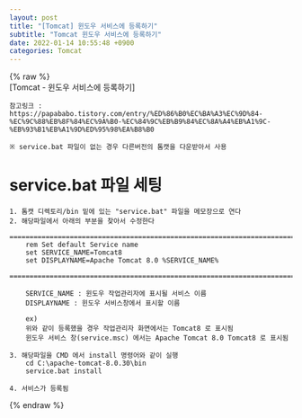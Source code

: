 ```yaml
---  
layout: post  
title: "[Tomcat] 윈도우 서비스에 등록하기"  
subtitle: "Tomcat 윈도우 서비스에 등록하기"  
date: 2022-01-14 10:55:48 +0900  
categories: Tomcat  
---  
```

{% raw %}  
[Tomcat - 윈도우 서비스에 등록하기]  
  
	참고링크 : https://papababo.tistory.com/entry/%ED%86%B0%EC%BA%A3%EC%9D%84-%EC%9C%88%EB%8F%84%EC%9A%B0-%EC%84%9C%EB%B9%84%EC%8A%A4%EB%A1%9C-%EB%93%B1%EB%A1%9D%ED%95%98%EA%B8%B0  
  
	※ service.bat 파일이 없는 경우 다른버전의 톰캣을 다운받아서 사용  
  
# service.bat 파일 세팅  
	1. 톰캣 디렉토리/bin 밑에 있는 "service.bat" 파일을 메모장으로 연다  
	2. 해당파일에서 아래의 부분을 찾아서 수정한다  
		==================================================================================================================================================  
		rem Set default Service name  
		set SERVICE_NAME=Tomcat8  
		set DISPLAYNAME=Apache Tomcat 8.0 %SERVICE_NAME%  
		==================================================================================================================================================  
  
		SERVICE_NAME : 윈도우 작업관리자에 표시될 서비스 이름  
		DISPLAYNAME : 윈도우 서비스창에서 표시할 이름  
  
		ex)  
		위와 같이 등록했을 경우 작업관리자 화면에서는 Tomcat8 로 표시됨  
		윈도우 서비스 창(service.msc) 에서는 Apache Tomcat 8.0 Tomcat8 로 표시됨  
  
	3. 해당파일을 CMD 에서 install 명령어와 같이 실행  
		cd C:\apache-tomcat-8.0.30\bin  
		service.bat install  
  
	4. 서비스가 등록됨  
  
{% endraw %}